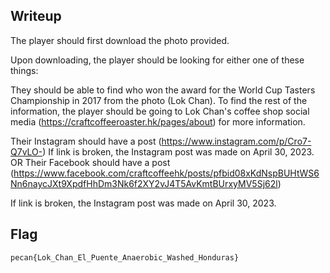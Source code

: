 ## Writeup
The player should first download the photo provided.

Upon downloading, the player should be looking for either one of these things:

They should be able to find who won the award for the World Cup Tasters Championship in 2017 from the photo (Lok Chan).
To find the rest of the information, the player should be going to Lok Chan's coffee shop social media (<https://craftcoffeeroaster.hk/pages/about>) for more information.

Their Instagram should have a post
(<https://www.instagram.com/p/Cro7-Q7vLO->)
If link is broken, the Instagram post was made on April 30, 2023.
OR
Their Facebook should have a post
(<https://www.facebook.com/craftcoffeehk/posts/pfbid08xKdNspBUHtWS6Nn6naycJXt9XpdfHhDm3Nk6f2XY2vJ4T5AvKmtBUrxyMV5Sj62l>)

If link is broken, the Instagram post was made on April 30, 2023.

## Flag 
`pecan{Lok_Chan_El_Puente_Anaerobic_Washed_Honduras}`

